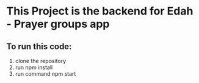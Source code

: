 # This Project is the backend for Edah - Prayer groups app

## To run this code:
1. clone the repository
2. run npm install
3. run command npm start
